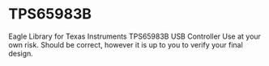 # TPS65983B
Eagle Library for Texas Instruments TPS65983B USB Controller
Use at your own risk. Should be correct, however it is up to you to verify your final design.
